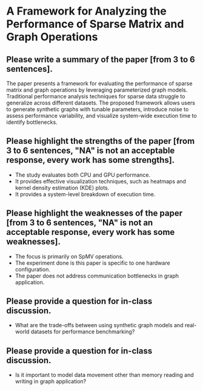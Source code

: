 # A Framework for Analyzing the Performance of Sparse Matrix and Graph Operations

## Please write a summary of the paper [from 3 to 6 sentences].
The paper presents a framework for evaluating the performance of sparse matrix and graph operations by leveraging parameterized graph models. Traditional performance analysis techniques for sparse data struggle to generalize across different datasets. The proposed framework allows users to generate synthetic graphs with tunable parameters, introduce noise to assess performance variability, and visualize system-wide execution time to identify bottlenecks.

## Please highlight the strengths of the paper [from 3 to 6 sentences, "NA" is not an acceptable response, every work has some strengths].
- The study evaluates both CPU and GPU performance.
- It provides effective visualization techniques, such as heatmaps and kernel density estimation (KDE) plots.
- It provides a system-level breakdown of execution time.
## Please highlight the weaknesses of the paper [from 3 to 6 sentences, "NA" is not an acceptable response, every work has some weaknesses].
- The focus is primarily on SpMV operations.
- The experiment done is this paper is specific to one hardware configuration.
- The paper does not address communication bottlenecks in graph application.

## Please provide a question for in-class discussion.
- What are the trade-offs between using synthetic graph models and real-world datasets for performance benchmarking?
## Please provide a question for in-class discussion.
- Is it important to model data movement other than memory reading and writing in graph application?
